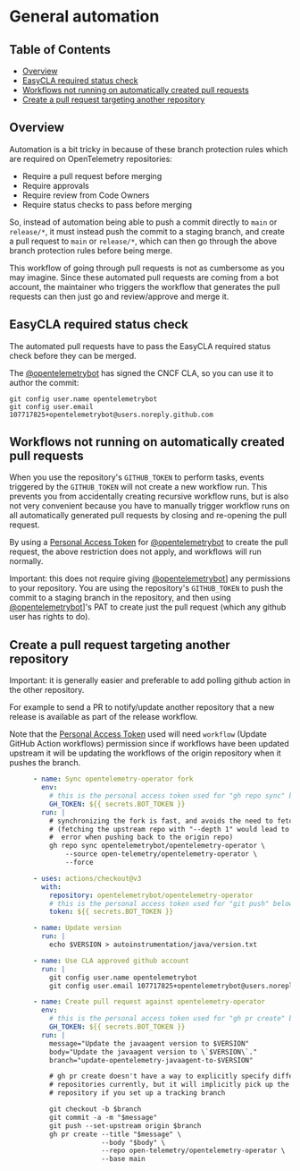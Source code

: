 # General automation

## Table of Contents

- [Overview](#overview)
- [EasyCLA required status check](#easycla-required-status-check)
- [Workflows not running on automatically created pull requests](#workflows-not-running-on-automatically-created-pull-requests)
- [Create a pull request targeting another repository](#create-a-pull-request-targeting-another-repository)

## Overview

Automation is a bit tricky in because of these branch protection rules which are required on
OpenTelemetry repositories:

* Require a pull request before merging
* Require approvals
* Require review from Code Owners
* Require status checks to pass before merging

So, instead of automation being able to push a commit directly to `main` or `release/*`, it must
instead push the commit to a staging branch, and create a pull request to `main` or `release/*`,
which can then go through the above branch protection rules before being merge.

This workflow of going through pull requests is not as cumbersome as you may imagine. Since these
automated pull requests are coming from a bot account, the maintainer who triggers the workflow
that generates the pull requests can then just go and review/approve and merge it.

## EasyCLA required status check

The automated pull requests have to pass the EasyCLA required status check before they can be
merged.

The [@opentelemetrybot][] has signed the CNCF CLA, so you can use it to author the commit:

```
git config user.name opentelemetrybot
git config user.email 107717825+opentelemetrybot@users.noreply.github.com
```

## Workflows not running on automatically created pull requests

When you use the repository's `GITHUB_TOKEN` to perform tasks, events triggered by the
`GITHUB_TOKEN` will not create a new workflow run. This prevents you from accidentally creating
recursive workflow runs, but is also not very convenient because you have to manually trigger
workflow runs on all automatically generated pull requests by closing and re-opening the pull
request.

By using a [Personal Access Token][] for [@opentelemetrybot][]
to create the pull request, the above restriction does not apply, and workflows will run normally.

Important: this does not require giving [@opentelemetrybot][]] any permissions to your repository.
You are using the repository's `GITHUB_TOKEN` to push the commit to a staging branch in the
repository, and then using [@opentelemetrybot][]]'s PAT to create just the pull request (which any
github user has rights to do).

[Personal Access Token]: https://docs.github.com/en/authentication/keeping-your-account-and-data-secure/creating-a-personal-access-token
[@opentelemetrybot]: https://github.com/opentelemetrybot

## Create a pull request targeting another repository

Important: it is generally easier and preferable to add polling github action in the other
repository.

For example to send a PR to notify/update another repository that a new release is available
as part of the release workflow.

Note that the [Personal Access Token][] used will need `workflow` (Update GitHub Action workflows)
permission since if workflows have been updated upstream it will be updating the workflows of the
origin repository when it pushes the branch.

```yaml
      - name: Sync opentelemetry-operator fork
        env:
          # this is the personal access token used for "gh repo sync" below
          GH_TOKEN: ${{ secrets.BOT_TOKEN }}
        run: |
          # synchronizing the fork is fast, and avoids the need to fetch the full upstream repo
          # (fetching the upstream repo with "--depth 1" would lead to "shallow update not allowed"
          #  error when pushing back to the origin repo)
          gh repo sync opentelemetrybot/opentelemetry-operator \
              --source open-telemetry/opentelemetry-operator \
              --force

      - uses: actions/checkout@v3
        with:
          repository: opentelemetrybot/opentelemetry-operator
          # this is the personal access token used for "git push" below
          token: ${{ secrets.BOT_TOKEN }}

      - name: Update version
        run: |
          echo $VERSION > autoinstrumentation/java/version.txt

      - name: Use CLA approved github account
        run: |
          git config user.name opentelemetrybot
          git config user.email 107717825+opentelemetrybot@users.noreply.github.com

      - name: Create pull request against opentelemetry-operator
        env:
          # this is the personal access token used for "gh pr create" below
          GH_TOKEN: ${{ secrets.BOT_TOKEN }}
        run: |
          message="Update the javaagent version to $VERSION"
          body="Update the javaagent version to \`$VERSION\`."
          branch="update-opentelemetry-javaagent-to-$VERSION"

          # gh pr create doesn't have a way to explicitly specify different head and base
          # repositories currently, but it will implicitly pick up the head from a different
          # repository if you set up a tracking branch

          git checkout -b $branch
          git commit -a -m "$message"
          git push --set-upstream origin $branch
          gh pr create --title "$message" \
                       --body "$body" \
                       --repo open-telemetry/opentelemetry-operator \
                       --base main
```
